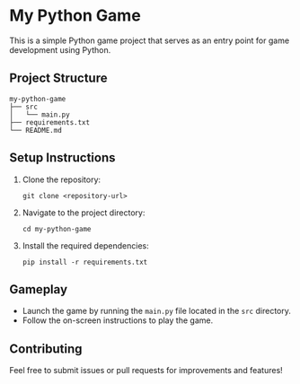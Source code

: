# My Python Game

This is a simple Python game project that serves as an entry point for game development using Python.

## Project Structure

```
my-python-game
├── src
│   └── main.py
├── requirements.txt
└── README.md
```

## Setup Instructions

1. Clone the repository:
   ```
   git clone <repository-url>
   ```

2. Navigate to the project directory:
   ```
   cd my-python-game
   ```

3. Install the required dependencies:
   ```
   pip install -r requirements.txt
   ```

## Gameplay

- Launch the game by running the `main.py` file located in the `src` directory.
- Follow the on-screen instructions to play the game.

## Contributing

Feel free to submit issues or pull requests for improvements and features!